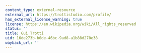 ```yaml
---
content_type: external-resource
external_url: https://trottistudio.com/profile/
has_external_license_warning: true
license: https://en.wikipedia.org/wiki/All_rights_reserved
status: ''
title: Gui Trotti
uid: 16de273b-b0de-46bc-9ad8-a1b88d270e38
wayback_url: ''
---
```


